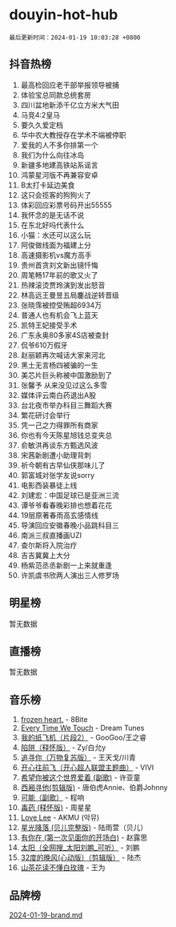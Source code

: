 # douyin-hot-hub

`最后更新时间：2024-01-19 10:03:28 +0800`

## 抖音热榜

1. 最高检回应老干部举报领导被捕
1. 体验宝总同款总统套房
1. 四川盆地新添千亿立方米大气田
1. 马竞4:2皇马
1. 要久久爱定档
1. 华中农大教授存在学术不端被停职
1. 爱我的人不多你排第一个
1. 我们为什么向往冰岛
1. 新疆多地建高铁站系谣言
1. 鸿蒙星河版不再兼容安卓
1. B太打卡延边美食
1. 这只会揽客的狗狗火了
1. 体彩回应彩票号码开出55555
1. 我怀念的是无话不说
1. 在东北好吗代表什么
1. 小猫：水还可以这么玩
1. 阿俊做线面为福建上分
1. 高速摄影机vs魔方高手
1. 贵州首贪刘文新出镜忏悔
1. 周笔畅17年前的歌又火了
1. 热辣滚烫贾玲演到发出怒音
1. 林高远王曼昱五局鏖战逆转晋级
1. 张晓霈被控受贿超6934万
1. 普通人也有机会飞上蓝天
1. 凯特王妃接受手术
1. 广东永奥80多家4S店被查封
1. 侃爷610万假牙
1. 赵丽颖再次喊话大家来河北
1. 黑土无言杨四被骗的一生
1. 美芯片巨头称被中国激励到了
1. 张馨予 从来没见过这么多雪
1. 媒体评云南白药退出A股
1. 台北夜市举办科目三舞蹈大赛
1. 繁花研讨会举行
1. 凭一己之力得罪所有商家
1. 你也有今天陈星旭钱总变夹总
1. 俞敏洪再谈东方甄选风波
1. 宋茜新剧遭小助理背刺
1. 祈今朝有古早仙侠那味儿了
1. 郭富城对张学友说sorry
1. 电影西装暴徒上线
1. 刘建宏：中国足球已是亚洲三流
1. 谭爷爷看春晚彩排也想着花花
1. 19层原著春雨高玄感情线
1. 导演回应安徽春晚小品跳科目三
1. 南派三叔直播画UZI
1. 查尔斯将入院治疗
1. 吉吉冀冀上大分
1. 杨紫范丞丞新剧一上来就重逢
1. 许凯虞书欣两人演出三人修罗场

## 明星榜

暂无数据

## 直播榜

暂无数据

## 音乐榜

1. [frozen heart.](https://sf6-cdn-tos.douyinstatic.com/obj/tos-cn-ve-2774/oIIWJfyjIACZA9zQMtnJ6hQQhFC4vhCupoRBsO) - 8Bite
1. [Every Time We Touch](https://sf86-cdn-tos.douyinstatic.com/obj/tos-cn-ve-2774/ogN6lUKQeBBfEVhIOMikG1CcJjugxk1tztZyhP) - Dream Tunes
1. [我的纸飞机（片段2）](https://sf86-cdn-tos.douyinstatic.com/obj/tos-cn-ve-2774/oM2ZrKcg2CD5AeRB2gkeXOFB1IxAGJdZPazYHf) - GooGoo/王之睿
1. [陷阱（释怀版）](https://sf3-cdn-tos.douyinstatic.com/obj/tos-cn-ve-2774/oE8C21LeZrzKLDFfQYgMzx4GAIHageG5IzayY7) - Zy/白允y
1. [追寻你（万物复苏版）](https://sf86-cdn-tos.douyinstatic.com/obj/tos-cn-ve-2774/oYeAZJsbjIDit9APmBg8u6uDUQnHmoCf3gbo74) - 王天戈/川青
1. [开心往前飞（开心超人联盟主题曲）](https://sf3-cdn-tos.douyinstatic.com/obj/tos-cn-ve-2774/9d8fb7c82cf1421fb93a9fe925275e0a) - VIVI
1. [希望你被这个世界爱着 (副歌)](https://sf86-cdn-tos.douyinstatic.com/obj/tos-cn-ve-2774/oUHCmWQfZlE3QQBKBeD8rCFLpJzPgCpImhsxMt) - 许亚童
1. [西厢寻他(剪辑版)](https://sf3-cdn-tos.douyinstatic.com/obj/tos-cn-ve-2774/oUsAVfAQKlRNxEv5qxvIB8o5qmIWUcXbzJKJhw) - 唐伯虎Annie、伯爵Johnny
1. [可能（副歌）](https://sf86-cdn-tos.douyinstatic.com/obj/tos-cn-ve-2774/cde1731888894259b333569393c2fb51) - 程响
1. [毒药 (释怀版)](https://sf86-cdn-tos.douyinstatic.com/obj/tos-cn-ve-2774/oYILMEAzspdZBIzy4frJNB8ZHPHWAhiwowd4Ad) - 周星星
1. [Love Lee](https://sf3-cdn-tos.douyinstatic.com/obj/tos-cn-ve-2774/o05GbkJGbCBTdDnMtB0fwOYgkeZp23vrWQDQBS) - AKMU (악뮤)
1. [星光降落 (贝儿完整版)](https://sf3-cdn-tos.douyinstatic.com/obj/tos-cn-ve-2774/okwB9hAwyAtsFFkFBzAX1hOOfQuIoMNs0W2Mwr) - 陆雨萱（贝儿）
1. [有你在 (第一次见面你的开场白)](https://sf86-cdn-tos.douyinstatic.com/obj/tos-cn-ve-2774/oAthrQ3ClJBfI57uBoFEgNDYtNCZ0TSYQQfxQ0) - 赵露思
1. [太阳（全网搜_太阳刘鹏_可听）](https://sf86-cdn-tos.douyinstatic.com/obj/tos-cn-ve-2774/ogWbyIQnlBFImVbeDocRdCIYtBHlbJXgfZMvgz) - 刘鹏
1. [32度的晚风(心动版）（剪辑版）](https://sf86-cdn-tos.douyinstatic.com/obj/tos-cn-ve-2774/owNyabsyWdzUulxhoJfK8IBXgp0UMQAHpvGh2B) - 陆杰
1. [山茶花读不懂白玫瑰](https://sf86-cdn-tos.douyinstatic.com/obj/tos-cn-ve-2774/osfn8B7DktrRHEPJgPCfDbw7QDQEkwC16BxZg9) - 王为

## 品牌榜

[2024-01-19-brand.md](2024-01-19-brand.md)
